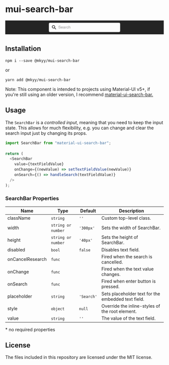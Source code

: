 # mui-search-bar

![Example](demo.gif)

## Installation

```shell
npm i --save @mkyy/mui-search-bar
```

or

```shell
yarn add @mkyy/mui-search-bar
```

Note: This component is intended to projects using Material-UI v5+, if you're still using an older version, I recommend [material-ui-search-bar.](https://github.com/TeamWertarbyte/material-ui-search-bar)

## Usage

The `SearchBar` is a _controlled input_, meaning that you need to keep the input state. This allows for much flexibility, e.g. you can change and clear the search input just by changing its props.

```js
import SearchBar from "material-ui-search-bar";

return (
  <SearchBar
    value={textFieldValue}
    onChange={(newValue) => setTextFieldValue(newValue)}
    onSearch={() => handleSearch(textFieldValue)}
  />
);
```
### SearchBar Properties

| Name            | Type     | Default                                       | Description                                             |
| --------------- | -------- | --------------------------------------------- | ------------------------------------------------------- |
| className       | `string` | `''`                                          | Custom top-level class.                                 |
| width           | `string or number` | `'300px'`                           | Sets the width of SearchBar.                            |
| height          | `string or number` | `'40px'`                            | Sets the height of SearchBar.                           |
| disabled        | `bool`   | `false`                                       | Disables text field.                                    |
| onCancelResearch| `func`   |                                               | Fired when the search is cancelled.                     |
| onChange        | `func`   |                                               | Fired when the text value changes.                      |
| onSearch        | `func`   |                                               | Fired when enter button is pressed.                     |
| placeholder     | `string` | `'Search'`                                    | Sets placeholder text for the embedded text field.      |
| style           | `object` | `null`                                        | Override the inline-styles of the root element.         |
| value           | `string` | `''`                                          | The value of the text field.                            |

\* no required properties

## License

The files included in this repository are licensed under the MIT license.
